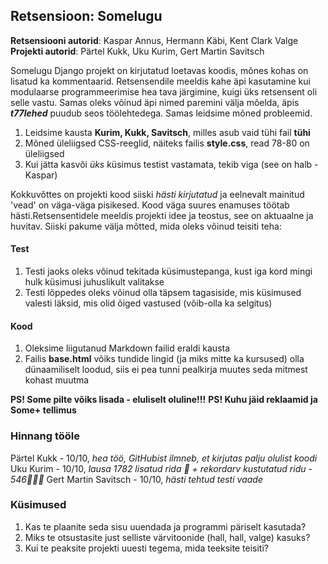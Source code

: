## Retsensioon: Somelugu

**Retsensiooni autorid**: Kaspar Annus, Hermann Käbi, Kent Clark Valge
**Projekti autorid**: Pärtel Kukk, Uku Kurim, Gert Martin Savitsch

Somelugu Django projekt on kirjutatud loetavas koodis, mõnes kohas on lisatud ka kommentaarid. Retsensendile meeldis kahe äpi kasutamine kui modulaarse programmeerimise hea tava järgimine, kuigi üks retsensent oli selle vastu. Samas oleks võinud äpi nimed paremini välja mõelda, äpis **_t77lehed_** puudub seos töölehtedega. Samas leidsime mõned probleemid.

1) Leidsime kausta **Kurim, Kukk, Savitsch**, milles asub vaid tühi fail **tühi**
2) Mõned üleliigsed CSS-reeglid, näiteks failis **style.css**, read 78-80 on üleliigsed
3) Kui jätta kasvõi _üks_ küsimus testist vastamata, tekib viga (see on halb - Kaspar)

Kokkuvõttes on projekti kood siiski _hästi kirjutatud_ ja eelnevalt mainitud 'vead' on väga-väga pisikesed. Kood väga suures enamuses töötab hästi.Retsensentidele meeldis projekti idee ja teostus, see on aktuaalne ja huvitav. Siiski pakume välja mõtted, mida oleks võinud teisiti teha:

#### Test

1) Testi jaoks oleks võinud tekitada küsimustepanga, kust iga kord mingi hulk küsimusi juhuslikult valitakse
2) Testi lõppedes oleks võinud olla täpsem tagasiside, mis küsimused valesti läksid, mis olid õiged vastused (võib-olla ka selgitus)

#### Kood

1) Oleksime liigutanud Markdown failid eraldi kausta
2) Failis **base.html** võiks tundide lingid (ja miks mitte ka kursused) olla dünaamiliselt loodud, siis ei pea tunni pealkirja muutes seda mitmest kohast muutma

**PS! Some pilte võiks lisada - eluliselt oluline!!!**
**PS! Kuhu jäid reklaamid ja Some+ tellimus**

### Hinnang tööle

Pärtel Kukk - 10/10, _hea töö, GitHubist ilmneb, et kirjutas palju olulist koodi_
Uku Kurim - 10/10, _lausa 1782 lisatud rida 👏 + rekordarv kustutatud ridu - 546👏👏👏_
Gert Martin Savitsch - 10/10, _hästi tehtud testi vaade_

### Küsimused

1. Kas te plaanite seda sisu uuendada ja programmi päriselt kasutada?
2. Miks te otsustasite just selliste värvitoonide (hall, hall, valge) kasuks?
3. Kui te peaksite projekti uuesti tegema, mida teeksite teisiti?
